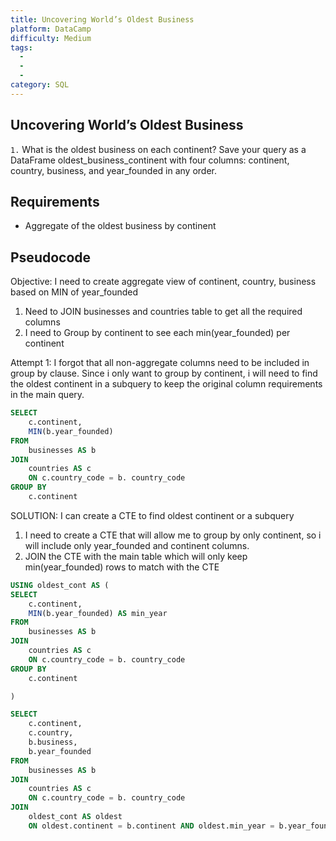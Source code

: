 ```yaml
---
title: Uncovering World’s Oldest Business
platform: DataCamp
difficulty: Medium
tags:
  - 
  - 
  - 
category: SQL
---
```


## Uncovering World’s Oldest Business ##
`1.` 
What is the oldest business on each continent? Save your query as a DataFrame oldest_business_continent with four columns: continent, country, business, and year_founded in any order.

## Requirements ##
- Aggregate of the oldest business by continent

## Pseudocode ##
Objective: I need to create aggregate view of continent, country, business based on MIN of year_founded

1. Need to JOIN businesses and countries table to get all the required columns
2. I need to Group by continent to see each min(year_founded) per continent 

Attempt 1: I forgot that all non-aggregate columns need to be included in group by clause. Since i only want to group by continent, i will need to find the oldest continent in a subquery to keep the original column requirements in the main query. 

```sql
SELECT
    c.continent,
    MIN(b.year_founded)
FROM
    businesses AS b
JOIN
    countries AS c
    ON c.country_code = b. country_code
GROUP BY
    c.continent
```

SOLUTION: I can create a CTE to find oldest continent or a subquery 

1. I need to create a CTE that will allow me to group by only continent, so i will include only year_founded and continent columns. 
2. JOIN the CTE with the main table which will only keep min(year_founded) rows to match with the CTE

```sql
USING oldest_cont AS (
SELECT
    c.continent,
    MIN(b.year_founded) AS min_year
FROM
    businesses AS b
JOIN
    countries AS c
    ON c.country_code = b. country_code
GROUP BY
    c.continent

)

SELECT
    c.continent,
    c.country,
    b.business,
    b.year_founded
FROM
    businesses AS b
JOIN
    countries AS c
    ON c.country_code = b. country_code
JOIN
    oldest_cont AS oldest
    ON oldest.continent = b.continent AND oldest.min_year = b.year_founded
```